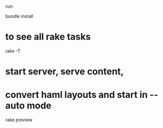 run:

bundle install

# to see all rake tasks
rake -T

# start server, serve content,
# convert haml layouts and start in --auto mode
rake preview
